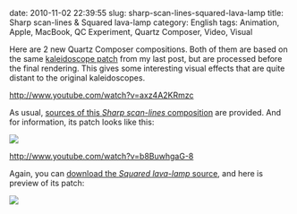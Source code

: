 date: 2010-11-02 22:39:55
slug: sharp-scan-lines-squared-lava-lamp
title: Sharp scan-lines & Squared lava-lamp
category: English
tags: Animation, Apple, MacBook, QC Experiment, Quartz Composer, Video, Visual

Here are 2 new Quartz Composer compositions. Both of them are based on the same [kaleidoscope patch](http://kevin.deldycke.com/2010/10/kaleidoscope-001-002/) from my last post, but are processed before the final rendering. This gives some interesting visual effects that are quite distant to the original kaleidoscopes.

http://www.youtube.com/watch?v=axz4A2KRmzc

As usual, [sources of this _Sharp scan-lines_ composition](http://kevin.deldycke.com/static/documents/sharp-scan-lines.qtz) are provided. And for information, its patch looks like this:

![](/static/uploads/2010/10/sharp-scan-lines-patch.png)

http://www.youtube.com/watch?v=b8BuwhgaG-8

Again, you can [download the _Squared lava-lamp_ source](http://kevin.deldycke.com/static/documents/squared-lava-lamp.qtz), and here is preview of its patch:

![](/static/uploads/2010/10/squared-lava-lamp-patch.png)

